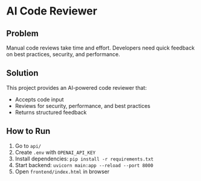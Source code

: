 # AI Code Reviewer

## Problem
Manual code reviews take time and effort. Developers need quick feedback on best practices, security, and performance.

## Solution
This project provides an AI-powered code reviewer that:
- Accepts code input
- Reviews for security, performance, and best practices
- Returns structured feedback

## How to Run
1. Go to `api/`
2. Create `.env` with `OPENAI_API_KEY`
3. Install dependencies: `pip install -r requirements.txt`
4. Start backend: `uvicorn main:app --reload --port 8000`
5. Open `frontend/index.html` in browser
